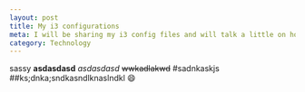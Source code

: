 ```yaml
---
layout: post
title: My i3 configurations
meta: I will be sharing my i3 config files and will talk a little on how you can customize your i3.
category: Technology
---
```

sassy
**asdasdasd**
*asdasdasd*
~~wwkadlakwd~~
#sadnkaskjs  
##ks;dnka;sndkasndlknaslndkl
:smile:
